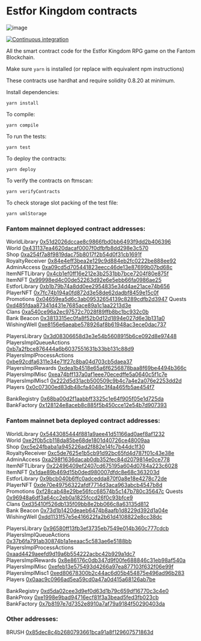 # Estfor Kingdom contracts

![image](https://user-images.githubusercontent.com/84033732/223739503-c53a888a-443f-4fb5-98a3-d40f94956799.png)

[![Continuous integration](https://github.com/PaintSwap/estfor-contracts/actions/workflows/ci.yml/badge.svg)](https://github.com/PaintSwap/estfor-contracts/actions/workflows/ci.yml)

All the smart contract code for the Estfor Kingdom RPG game on the Fantom Blockchain.

Make sure `yarn` is installed (or replace with equivalent npm instructions)

These contracts use hardhat and require solidity 0.8.20 at minimum.

Install dependencies:

```shell
yarn install
```

To compile:

```shell
yarn compile
```

To run the tests:

```shell
yarn test
```

To deploy the contracts:

```shell
yarn deploy
```

To verify the contracts on ftmscan:

```shell
yarn verifyContracts
```

To check storage slot packing of the test file:

```shell
yarn umlStorage
```

### Fantom mainnet deployed contract addresses:

WorldLibrary [0x51d2026dccae8c9866fbd0bb6493f9dd2b406396](https://ftmscan.com/address/0x51d2026dccae8c9866fbd0bb6493f9dd2b406396)  
World [0x431137ea4620dacaf0007f0dfbfb8dd298e3c570](https://ftmscan.com/address/0x431137ea4620dacaf0007f0dfbfb8dd298e3c570)  
Shop [0xa254f7a8f9819dac75b8017f2b54d0f31cb1691f](https://ftmscan.com/address/0xa254f7a8f9819dac75b8017f2b54d0f31cb1691f)  
RoyaltyReceiver [0x84e4eff3bea2e129c9d884eb2fc0222be888ee92](https://ftmscan.com/address/0x84e4eff3bea2e129c9d884eb2fc0222be888ee92)  
AdminAccess [0xa09cd5d705441823eecc46de13e87699b07bd68c](https://ftmscan.com/address/0xa09cd5d705441823eecc46de13e87699b07bd68c)  
ItemNFTLibrary [0x4cb1ef0ff16e212e3b2531bb7bce7204f80e875f](https://ftmscan.com/address/0x4cb1ef0ff16e212e3b2531bb7bce7204f80e875f)  
ItemNFT [0x99998ed4c00de52263d92e6e5ebb66fa0986ae25](https://ftmscan.com/address/0x99998ed4c00de52263d92e6e5ebb66fa0986ae25)  
EstforLibrary [0xb1b79b74a8dd0ee2954835e34d4ae21ace74b656](https://ftmscan.com/address/0xb1b79b74a8dd0ee2954835e34d4ae21ace74b656)  
PlayerNFT [0x7fc74b194a0fd872d3e58de62dadbf8459e15c0f](https://ftmscan.com/address/0x7fc74b194a0fd872d3e58de62dadbf8459e15c0f)  
Promotions [0x04659ea5d6c3ab09532654139c8289cdfb2d3947](https://ftmscan.com/address/0x04659ea5d6c3ab09532654139c8289cdfb2d3947)
Quests [0xd485fdaa87341d431e7685ace89a1c1aa2213d3e](https://ftmscan.com/address/0xd485fdaa87341d431e7685ace89a1c1aa2213d3e)  
Clans [0xa540ce96a2ec97572c7028f89ffb8bc1bc932c0b](https://ftmscan.com/address/0xa540ce96a2ec97572c7028f89ffb8bc1bc932c0b)  
Bank Beacon [0x3813315ec0fa8f52b0d12d1894e027d6e3b131a0](https://ftmscan.com/address/0x3813315ec0fa8f52b0d12d1894e027d6e3b131a0)
WishingWell [0xe8156e6aeabe578926af8b61948ac3ece0dac737](https://ftmscan.com/address/0xe8156e6aeabe578926af8b61948ac3ece0dac737)

PlayersLibrary [0x3d08306658d3e3e54b5608915b6ce092d8e97448](https://ftmscan.com/address/0x3d08306658d3e3e54b5608915b6ce092d8e97448)  
PlayersImplQueueActions [0xb7a2fbce876444a6b6037551631b33bb131c88d9](https://ftmscan.com/address/0xb7a2fbce876444a6b6037551631b33bb131c88d9)  
PlayersImplProcessActions [0xbe92cdfa6311e34e71f27c8ba04d703cb5daea37](https://ftmscan.com/address/0xbe92cdfa6311e34e71f27c8ba04d703cb5daea37)  
PlayersImplRewards [0xdea1b4518e65a6f6256878baa8f69be4494b366c](https://ftmscan.com/address/0xdea1b4518e65a6f6256878baa8f69be4494b366c)  
PlayersImplMisc [0xea74bff137a0af1eee70ecedffe5a0640c5f1c7e](https://ftmscan.com/address/0xea74bff137a0af1eee70ecedffe5a0640c5f1c7e)  
PlayersImplMisc1 [0x222d5d31acb500509c9b4c7a4e2a076e2253dd2d](https://ftmscan.com/address/0x222d5d31acb500509c9b4c7a4e2a076e2253dd2d)  
Players [0x0c07300ed83db48cfa4048c3f4a465fb5ae454f7](https://ftmscan.com/address/0x0c07300ed83db48cfa4048c3f4a465fb5ae454f7)

BankRegistry [0x68ba00d2f1aabbff3325c1e64f905f05e1d725da](https://ftmscan.com/address/0x68ba00d2f1aabbff3325c1e64f905f05e1d725da)  
BankFactory [0x128124e8aceb8c885f5b450cce12e54b7d907393](https://ftmscan.com/address/0x128124e8aceb8c885f5b450cce12e54b7d907393)

### Fantom mainnet beta deployed contract addresses:

WorldLibrary [0x5443085444f881a9aee41d51166ad0aef8af1232](https://ftmscan.com/address/0x5443085444f881a9aee41d51166ad0aef8af1232)  
World [0xe2f0b5cb118da85be68de1801d40726ce48009aa](https://ftmscan.com/address/0xe2f0b5cb118da85be68de1801d40726ce48009aa)  
Shop [0xc5e24fbaba1a945226ad2f882e14fc7b44dc1f30](https://ftmscan.com/address/0xc5e24fbaba1a945226ad2f882e14fc7b44dc1f30)  
RoyaltyReceiver [0xc5de7625e1b5cb91d92bc65fd4d787f01c43e38e](https://ftmscan.com/address/0xc5de7625e1b5cb91d92bc65fd4d787f01c43e38e)  
AdminAccess [0xa298f1636dacab0db352fec84d2079814e0ce778](https://ftmscan.com/address/0xa298f1636dacab0db352fec84d2079814e0ce778)  
ItemNFTLibrary [0x22496409ef2407cd675195a604d0784a223c6028](https://ftmscan.com/address/0x22496409ef2407cd675195a604d0784a223c6028)  
ItemNFT [0x1dae89b469d15b0ded980007dfdc8e68c363203d](https://ftmscan.com/address/0x1dae89b469d15b0ded980007dfdc8e68c363203d)  
EstforLibrary [0x9bcb040b6ffc0adcedda870f0a8e18e4278c72de](https://ftmscan.com/address/0x9bcb040b6ffc0adcedda870f0a8e18e4278c72de)  
PlayerNFT [0xde70e49756322afdf7714d3aca963abcb4547b8d](https://ftmscan.com/address/0xde70e49756322afdf7714d3aca963abcb4547b8d)  
Promotions [0xf28cab48e29be56fcc68574b5c147b780c35647c](https://ftmscan.com/address/0xf28cab48e29be56fcc68574b5c147b780c35647c)
Quests [0x96948a6df3a64cc2eb0a1825fccd26f0c93bfce9](https://ftmscan.com/address/0x96948a6df3a64cc2eb0a1825fccd26f0c93bfce9)  
Clans [0xd35410f526db135f09bb8e2bb066c8a63135d812](https://ftmscan.com/address/0xd35410f526db135f09bb8e2bb066c8a63135d812)  
Bank Beacon [0x73d1b1420deaeb6474b8aafb1d8229d392d1a04e](https://ftmscan.com/address/0x73d1b1420deaeb6474b8aafb1d8229d392d1a04e)
WishingWell [0xdd1131f57e5e416622fa2b61d4108822e8cc38dc](https://ftmscan.com/address/0xdd1131f57e5e416622fa2b61d4108822e8cc38dc)

PlayersLibrary [0x96580ff13fb3ef3735eb7549e014b360c777cdcb](https://ftmscan.com/address/0x96580ff13fb3ef3735eb7549e014b360c777cdcb)  
PlayersImplQueueActions [0x37b6fa791ab30874b1a1eeaac5c583ae6e5188bb](https://ftmscan.com/address/0x37b6fa791ab30874b1a1eeaac5c583ae6e5188bb)  
PlayersImplProcessActions [0xaad4429aeefd9d19a6b554222acbc42b929a1dc7](https://ftmscan.com/address/0xaad4429aeefd9d19a6b554222acbc42b929a1dc7)  
PlayersImplRewards [0x8e86176c0db347d9f00fe688846c31eb98af540a](https://ftmscan.com/address/0x8e86176c0db347d9f00fe688846c31eb98af540a)  
PlayersImplMisc [0xefeb13e575493d4266a97ea877103f632f06e99f](https://ftmscan.com/address/0xefeb13e575493d4266a97ea877103f632f06e99f)  
PlayersImplMisc1 [0xed80678300b2c44ac6d05b454875e496ad96b283](https://ftmscan.com/address/0xed80678300b2c44ac6d05b454875e496ad96b283)  
Players [0x0aac9c0966ad5ea59cd0a47a0d415a68126ab7be](https://ftmscan.com/address/0x0aac9c0966ad5ea59cd0a47a0d415a68126ab7be)

BankRegistry [0xd5da02cee3d9ef0d63d1b79c659df16770c3c4e0](https://ftmscan.com/address/0xd5da02cee3d9ef0d63d1b79c659df16770c3c4e0)  
BankProxy [0xe1998e9bad94716ecf81f3a3bead5fed3fb023cb](https://ftmscan.com/address/0xe1998e9bad94716ecf81f3a3bead5fed3fb023cb)  
BankFactory [0x7b8197e7d7352e8910a7af79a9184f50290403da](https://ftmscan.com/address/0x7b8197e7d7352e8910a7af79a9184f50290403da)

### Other addresses:

BRUSH [0x85dec8c4b2680793661bca91a8f129607571863d](https://ftmscan.com/address/0x85dec8c4b2680793661bca91a8f129607571863d)
